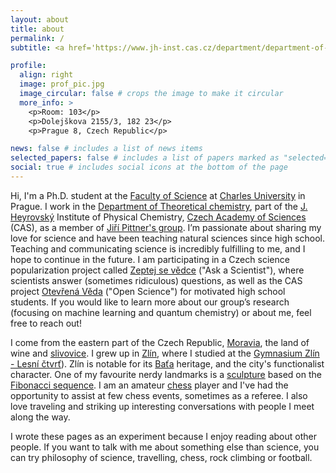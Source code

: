 ```yaml
---
layout: about
title: about
permalink: /
subtitle: <a href='https://www.jh-inst.cas.cz/department/department-of-theoretical-chemistry#department'>J. Heyrovský Institute of Physical Chemistry, Academy of Sciences of the Czech Republic</a><br><a href='https://physchem.cz/'>Department of Physical and Macromolecular Chemistry, Faculty of Sciences, Charles University</a>.

profile:
  align: right
  image: prof_pic.jpg
  image_circular: false # crops the image to make it circular
  more_info: >
    <p>Room: 103</p>
    <p>Dolejškova 2155/3, 182 23</p>
    <p>Prague 8, Czech Republic</p>

news: false # includes a list of news items
selected_papers: false # includes a list of papers marked as "selected={true}"
social: true # includes social icons at the bottom of the page
---
```


Hi, I'm a Ph.D. student at the [Faculty of Science](https://natur.cuni.cz/en) at [Charles University](https://en.wikipedia.org/wiki/Charles_University) in Prague. I work in the [Department of Theoretical chemistry](https://www.jh-inst.cas.cz/department/department-of-theoretical-chemistry#department), part of the [J. Heyrovský](https://en.wikipedia.org/wiki/Jaroslav_Heyrovsk%C3%BD) Institute of Physical Chemistry, [Czech Academy of Sciences](https://www.avcr.cz/en/) (CAS), as a member of [Jiří Pittner's group](https://www.jh-inst.cas.cz/~pittner/). I’m passionate about sharing my love for science and have been teaching natural sciences since high school. Teaching and communicating science is incredibly fulfilling to me, and I hope to continue in the future. 
I am participating in a Czech science popularization project called [Zeptej se vědce](https://x.com/zeptej_se_vedce) ("Ask a Scientist"), where scientists answer (sometimes ridiculous) questions, as well as the CAS project [Otevřená Věda](https://www.otevrenaveda.cz/cs/index.html) ("Open Science") for motivated high school students. If you would like to learn more about our group’s research (focusing on machine learning and quantum chemistry) or about me, feel free to reach out!

I come from the eastern part of the Czech Republic, [Moravia](https://en.wikipedia.org/wiki/Moravia), the land of wine and [slivovice](https://en.wikipedia.org/wiki/Slivovitz). I grew up in [Zlín](https://en.wikipedia.org/wiki/Zl%C3%ADn), where I studied at the [Gymnasium Zlín - Lesní čtvrť](https://www.gymzl.cz/en/)). Zlín is notable for its [Baťa](https://en.wikipedia.org/wiki/Bata_Corporation) heritage, and the city's functionalist character. One of my favourite nerdy landmarks is a [sculpture](https://www.google.com/search?q=velk%C3%BD+fibonacci&client=firefox-b-d&sxsrf=ALiCzsZIh4h6ZRc-rxthav5tN6aC8Z3LgA:1669505332124&source=lnms&tbm=isch&sa=X&ved=2ahUKEwj8g5aCgM37AhVcSPEDHcnbAFEQ_AUoAXoECAEQAw&biw=948&bih=895&dpr=1) based on the [Fibonacci sequence](https://en.wikipedia.org/wiki/Fibonacci_number). I am an amateur [chess](https://lichess.org/@/JakeFox) player and I've had the opportunity to assist at few chess events, sometimes as a referee. I also love traveling and striking up interesting conversations with people I meet along the way.

I wrote these pages as an experiment because I enjoy reading about other people. If you want to talk with me about something else than science, you can try philosophy of science, travelling, chess, rock climbing or football.

